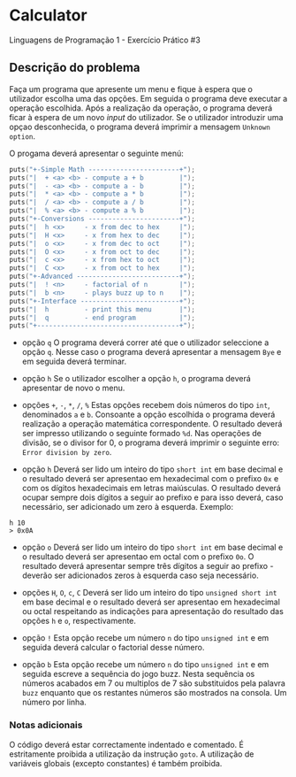 # Calculator
Linguagens de Programação 1 - Exercício Prático #3

## Descrição do problema
Faça um programa que apresente um menu e fique à espera que o utilizador escolha uma das opções. Em seguida o programa deve executar a operação escolhida. Após a realização da operação, o programa deverá ficar à espera de um novo *input* do utilizador. Se o utilizador introduzir uma opçao desconhecida, o programa deverá imprimir a mensagem `Unknown option`.

O progama deverá apresentar o seguinte menú:
```C
puts("+-Simple Math -----------------------+");
puts("|  + <a> <b> - compute a + b         |");
puts("|  - <a> <b> - compute a - b         |");
puts("|  * <a> <b> - compute a * b         |");
puts("|  / <a> <b> - compute a / b         |");
puts("|  % <a> <b> - compute a % b         |");
puts("+-Conversions -----------------------+");
puts("|  h <x>     - x from dec to hex     |");
puts("|  H <x>     - x from hex to dec     |");
puts("|  o <x>     - x from dec to oct     |");
puts("|  O <x>     - x from oct to dec     |");
puts("|  c <x>     - x from hex to oct     |");
puts("|  C <x>     - x from oct to hex     |");
puts("+-Advanced --------------------------+");
puts("|  ! <n>     - factorial of n        |");
puts("|  b <n>     - plays buzz up to n    |");
puts("+-Interface -------------------------+");
puts("|  h         - print this menu       |");
puts("|  q         - end program           |");
puts("+------------------------------------+");
```

* opção `q`
   O programa deverá correr até que o utilizador seleccione a opção `q`. Nesse caso o programa deverá apresentar a mensagem `Bye` e em seguida deverá terminar.

* opção `h`
   Se o utilizador escolher a opção `h`, o programa deverá apresentar de novo o menu.

* opções `+`, `-`, `*`, `/`, `%`
   Estas opções recebem dois números do tipo `int`, denominados `a` e `b`. Consoante a opção escolhida o programa deverá realização a operação matemática correspondente. O resultado deverá ser impresso utilizando o seguinte formado `%d`. Nas operações de divisão, se o divisor for 0, o programa deverá imprimir o seguinte erro: `Error division by zero`.

* opção `h`
   Deverá ser lido um inteiro do tipo `short int` em base decimal e o resultado deverá ser apresentao em hexadecimal com o prefixo `0x` e com os dígitos hexadecimais em letras maiúsculas. O resultado deverá ocupar sempre dois dígitos a seguir ao prefixo e para isso deverá, caso necessário, ser adicionado um zero à esquerda. Exemplo:
```
h 10
> 0x0A
```

* opção `o`
   Deverá ser lido um inteiro do tipo `short int` em base decimal e o resultado deverá ser apresentao em octal com o prefixo `0o`. 
O resultado deverá apresentar sempre três dígitos a seguir ao prefixo - deverão ser adicionados zeros à esquerda caso seja necessário.

* opções `H`, `O`, `c`, `C`
   Deverá ser lido um inteiro do tipo `unsigned short int` em base decimal e o resultado deverá ser apresentao em hexadecimal ou octal respeitando as indicações para apresentação do resultado das opções `h` e `o`, respectivamente.


* opção `!`
   Esta opção recebe um número `n` do tipo `unsigned int` e em seguida deverá calcular o factorial desse número.
 
* opção `b`
   Esta opção recebe um número `n` do tipo `unsigned int` e em seguida escreve a sequência do jogo buzz. Nesta sequência os números acabados em 7 ou multiplos de 7 são substituidos pela palavra `buzz` enquanto que os restantes números são mostrados na consola. Um número por linha.

### Notas adicionais

O código deverá estar correctamente indentado e comentado. É estritamente proibida a utilização da instrução `goto`. 
A utilização de variáveis globais (excepto constantes) é também proibida. 
